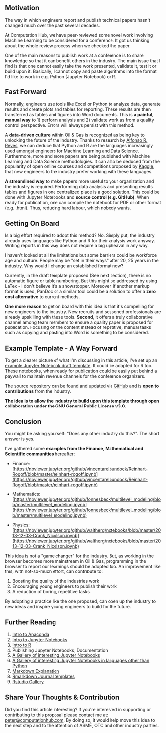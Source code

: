 ## Motivation

The way in which engineers report and publish technical papers hasn't changed much over the past several decades.

At Computation Hub, we have peer-reviewed some novel work involving Machine Learning to be considered for a conference. It got us thinking about the whole review process when we checked the paper.

One of the main reasons to publish work at a conference is to share knowledge so that it can benefit others in the industry. The main issue that I find is that one cannot easily take the work presented, validate it, test it or build upon it. Basically, I cannot copy and paste algorithms into the format I'd like to work in e.g. Python (Jupyter Notebook) or R.

## Fast Forward

Normally, engineers use tools like Excel or Python to analyze data, generate results and create plots and tables for reporting. These results are then transferred as tables and figures into Word documents. This is **a painful, manual way** to 1) perform analysis and 2) validate work as from a quality control perspective. Errors will always persist with this method.

A **data-driven culture** within Oil & Gas is recognized as being key to unlocking the future of the industry. Thanks to research by [Alfonso R. Reyes](https://www.linkedin.com/pulse/evolution-data-science-machine-learning-artificial-petroleum-reyes/), we can deduce that Python and R are the languages increasingly used amongst engineers for Machine Learning and Data Science. Furthermore, more and more papers are being published with Machine Learning and Data Science methodologies. It can also be deduced from the popularity of open online courses and competitions proposed by [Kaggle](https://www.kaggle.com/), that new engineers to the industry prefer working with these languages.

**A streamlined way** to make papers more useful to your organization and the industry is required. Performing data analysis and presenting results tables and figures in one centralized place is a good solution. This could be done with Jupyter Notebooks and **source control (e.g. GitHub)**. When ready for publication, one can compile the notebook for PDF or other format (e.g. .html). Thus, reducing hard labour, which nobody wants.

## Getting On Board

Is a big effort required to adopt this method? No. Simply put, the industry already uses languages like Python and R for their analysis work anyway. Writing reports in this way does not require a big upheaval in any way.

I haven't looked at all the limitations but some barriers could be workforce age and culture. People may be "set in their ways" after 20, 25 years in the industry. Why would I change an established format now?

Currently, in the draft template proposed (See next section), there is no automatic figure or table numbering. But this might be addressed by using LaTex - I don't believe it's a showstopper. Moreover, if another markup format is used, PanDoc or a similar tool could be a solution to offer a **zero cost alternative** to current methods.

**One more reason** to get on board with this idea is that it's compelling for new engineers to the industry. New recruits and seasoned professionals are already upskilling with these tools. **Second**, it offers a truly collaborative channel among team members to ensure a quality paper is proposed for publication. Focusing on the content instead of repetitive, manual tasks such as copying and pasting into Word is something to be considered.

## Example Template - A Way Forward

To get a clearer picture of what I'm discussing in this article, I've set up an [example Jupyter Notebook draft template](https://nbviewer.jupyter.org/github/peter-doherty/oil_gas_technical_paper_templates/blob/master/python/Technical_Paper_Template_Oil_Gas.ipynb). It could be adapted for R too. These notebooks, when ready for publication could be easily put behind a paywall to maintain revenue channels for the conference organizers.

The source repository can be found and updated via [GitHub](https://github.com/peter-doherty/oil_gas_technical_paper_templates) and is **open to contributions** from the industry.

**The idea is to allow the industry to build upon this template through open collaboration under the GNU General Public License v3.0.**

## Conclusion

You might be asking yourself: "Does any other industry do this?". The short answer is yes.

I've gathered some **examples from the Finance, Mathematical and Scientific communities** hereafter:

*   Finance: [https://nbviewer.jupyter.org/github/vincentarelbundock/Reinhart-Rogoff/blob/master/reinhart-rogoff.ipynb](https://nbviewer.jupyter.org/github/vincentarelbundock/Reinhart-Rogoff/blob/master/reinhart-rogoff.ipynb)

*   Mathematics: [https://nbviewer.jupyter.org/github/fonnesbeck/multilevel_modeling/blob/master/multilevel_modeling.ipynb](https://nbviewer.jupyter.org/github/fonnesbeck/multilevel_modeling/blob/master/multilevel_modeling.ipynb)

*   Physics: [https://nbviewer.jupyter.org/github/waltherg/notebooks/blob/master/2013-12-03-Crank_Nicolson.ipynb](https://nbviewer.jupyter.org/github/waltherg/notebooks/blob/master/2013-12-03-Crank_Nicolson.ipynb)

This idea is not a "game changer" for the industry. But, as working in the browser becomes more mainstream in Oil & Gas, programming in the browser to report our learnings should be adopted too. An improvement like this, with not-so-much effort, can contribute to:

1.  Boosting the quality of the industries work
2.  Encouraging young engineers to publish their work
3.  A reduction of boring, repetitive tasks

By adopting a practice like the one proposed, can open up the industry to new ideas and inspire young engineers to build for the future.

## Further Reading

1. [Intro to Anaconda](https://www.anaconda.com/)
2. [Intro to Jupyter Notebooks](https://www.youtube.com/watch?v=q_BzsPxwLOE)
3. [Intro to R](https://www.youtube.com/watch?v=DNS7i2m4sB0)
4. [Publishing Jupyter Notebooks, Documentation](https://ipypublish.readthedocs.io/en/latest/)
5. [A Gallery of interesting Jupyter Notebooks](https://github.com/jupyter/jupyter/wiki/A-gallery-of-interesting-Jupyter-Notebooks)
6. [A Gallery of interesting Jupyter Notebooks in languages other than Python](https://github.com/jupyter/jupyter/wiki/A-gallery-of-interesting-Jupyter-Notebooks#notebooks-in-languages-other-than-python)
7. [Markdown Explanation](https://en.wikipedia.org/wiki/Markdown)
8. [Rmarkdown Journal templates](https://github.com/rstudio/rticles/tree/master/inst/rmarkdown/templates/rjournal_article)
9. [Rstudio Gallery](https://rmarkdown.rstudio.com/gallery.html)

## Share Your Thoughts & Contribution

Did you find this article interesting? If you're interested in supporting or contributing to this proposal please contact me at: peter@computationhub.com. By doing so, it would help move this idea to the next step and to the attention of ASME, OTC and other industry parties.
